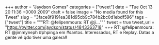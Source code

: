 
+++
author = "Jaydson Gomes"
categories = ["tweet"]
date = "Tue Oct 13 20:11:36 +0000 2009"
draft = false
image = "No media found for this Tweet"
slug = "3face8f9191ea381d95cb9c784b2bc0d1ebdf596"
tags = ["tweet"]
title = """RT: @felipenmoura: RT @ji..."""
tweet = true
tweet_url = "https://twitter.com/jaydson/status/4843363718"
+++
RT: @felipenmoura: RT @jimmyneph #phpinga em #santos. Interessados, RT e Replay. Datas a gente vê qdo tiver uma galera!!
